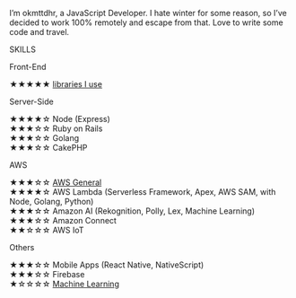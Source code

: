 I’m okmttdhr, a JavaScript Developer. I hate winter for some reason, so I’ve decided to work 100% remotely and escape from that. Love to write some code and travel.


SKILLS

Front-End

★★★★★ <a href="https://github.com/okmttdhr/frontend-libraries" target="\_blank">libraries I use</a>


Server-Side

★★★★☆ Node (Express)
<br>
★★★☆☆ Ruby on Rails
<br>
★★★☆☆ Golang
<br>
★★★☆☆ CakePHP


AWS

★★★☆☆ <a href="https://bit.ly/2AKe3VZ" target="\_blank">AWS General</a>
<br>
★★★★☆ AWS Lambda (Serverless Framework, Apex, AWS SAM, with Node, Golang, Python)
<br>
★★★☆☆ Amazon AI (Rekognition, Polly, Lex, Machine Learning)
<br>
★★★☆☆ Amazon Connect
<br>
★★☆☆☆ AWS IoT


Others

★★★☆☆ Mobile Apps (React Native, NativeScript)
<br>
★★★☆☆ Firebase
<br>
★☆☆☆☆ <a href="https://www.coursera.org/account/accomplishments/certificate/ZPU9E9KA9BBV" target="\_blank">Machine Learning</a>
